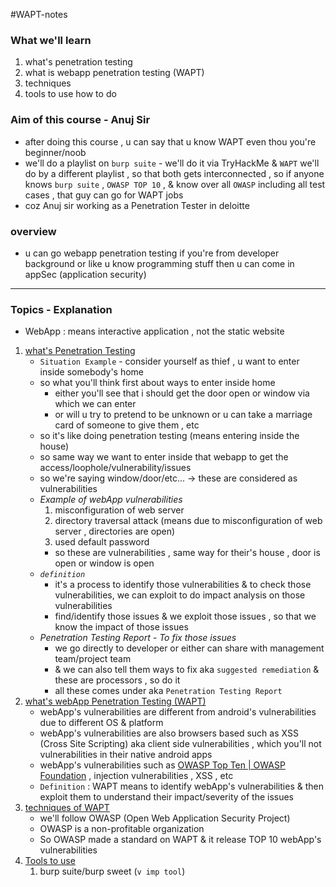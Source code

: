 #WAPT-notes

### What we'll learn
1) what's penetration testing
2) what is webapp penetration testing (WAPT)
3) techniques
4) tools to use how to do 
### Aim of this course - Anuj Sir
- after doing this course , u can say that u know WAPT even thou you're beginner/noob 
- we'll do a playlist on `burp suite` - we'll do it via TryHackMe & `WAPT` we'll do by a different playlist , so that both gets interconnected , so if anyone knows `burp suite` , `OWASP TOP 10` , & know over all `OWASP` including all test cases , that guy can go for WAPT jobs
- coz Anuj sir working as a Penetration Tester in deloitte
### overview
- u can go webapp penetration testing if you're from developer background or like u know programming stuff then u can come in appSec (application security)

---
### Topics - Explanation

- WebApp : means interactive application , not the static website 

1) <u>what's Penetration Testing</u>
	- `Situation Example` - consider yourself as thief , u want to enter inside somebody's home
	- so what you'll think first about ways to enter inside home 
		- either you'll see that i should get the door open or window via which we can enter
		- or will u try to pretend to be unknown or u can take a marriage card of someone to give them , etc
	- so it's like doing penetration testing (means entering inside the house) 
	- so same way we want to enter inside that webapp to get the access/loophole/vulnerability/issues
	- so we're saying window/door/etc... -> these are considered as vulnerabilities
	- *Example of webApp vulnerabilities*
		1) misconfiguration of web server
		2) directory traversal attack (means due to misconfiguration of web server , directories are open)
		3) used default password
		- so these are vulnerabilities , same way for their's house , door is open or window is open
	- *`definition`*  
		- it's a process to identify those vulnerabilities & to check those vulnerabilities, we can exploit to do impact analysis on those vulnerabilities 
		- find/identify those issues & we exploit those issues , so that we know the impact of those issues 
	- *Penetration Testing Report - To fix those issues*
		- we go directly to developer or either can share with management team/project team
		- & we can also tell them ways to fix aka `suggested remediation` & these are processors , so do it
		- all these comes under aka `Penetration Testing Report`
2) <u>what's webApp Penetration Testing (WAPT)</u>
	- webApp's vulnerabilities are different from android's vulnerabilities due to different OS & platform
	- webApp's vulnerabilities are also browsers based such as XSS (Cross Site Scripting) aka client side vulnerabilities , which you'll not vulnerabilities in their native android apps 
	- webApp's vulnerabilities such as [OWASP Top Ten | OWASP Foundation](https://owasp.org/www-project-top-ten/) , injection vulnerabilities , XSS , etc
	- `Definition` : WAPT means to identify webApp's vulnerabilities & then exploit them to understand their impact/severity of the issues
3) <u>techniques of WAPT</u>
	- we'll follow OWASP (Open Web Application Security Project)
	- OWASP is a non-profitable organization
	- So OWASP made a standard on WAPT & it release TOP 10 webApp's vulnerabilities
4) <u>Tools to use</u>
	1) burp suite/burp sweet (`v imp tool`)

